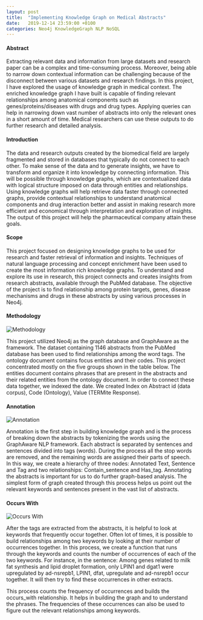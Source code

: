 ```yaml
---
layout: post
title:  "Implementing Knowledge Graph on Medical Abstracts"
date:   2019-12-14 23:59:00 +0100
categories: Neo4j KnowledgeGraph NLP NoSQL
---
```


#### Abstract

Extracting relevant data and information from large datasets and research paper can be a complex and time-consuming process. Moreover, being able to narrow down contextual information can be challenging because of the disconnect between various datasets and research findings. In this project, I have explored the usage of knowledge graph in medical context. The enriched knowledge graph I have built is capable of finding relevant relationships among anatomical components such as genes/proteins/diseases with drugs and drug types. Applying queries can help in narrowing down vast number of abstracts into only the relevant ones in a short amount of time. Medical researchers can use these outputs to do further research and detailed analysis.


#### Introduction

The data and research outputs created by the biomedical field are largely fragmented and stored in databases that typically do not connect to each other. To make sense of the data and to generate insights, we have to transform and organize it into knowledge by connecting information. This will be possible through knowledge graphs, which are contextualized data with logical structure imposed on data through entities and relationships. Using knowledge graphs will help retrieve data faster through connected graphs, provide contextual relationships to understand anatomical components and drug interaction better and assist in making research more efficient and economical through interpretation and exploration of insights. The output of this project will help the pharmaceutical company attain these goals.


#### Scope

This project focused on designing knowledge graphs to be used for research and faster retrieval of information and insights. Techniques of natural language processing and concept enrichment have been used to create the most information rich knowledge graphs. To understand and explore its use in research, this project connects and creates insights from research abstracts, available through the PubMed database. The objective of the project is to find relationship among protein targets, genes, disease mechanisms and drugs in these abstracts by using various processes in Neo4j.


#### Methodology

![Methodology](https://i.imgur.com/29PUo58.jpg)

This project utilized Neo4j as the graph database and GraphAware as the framework. The dataset containing 1146 abstracts from the PubMed database has been used to find relationships among the word tags. The ontology document contains focus entities and their codes. This project concentrated mostly on the five groups shown in the table below. The entities document contains phrases that are present in the abstracts and their related entities from the ontology document. In order to connect these data together, we indexed the date. We created Index on Abstract id (data corpus), Code (Ontology), Value (TERMite Response).


#### Annotation

![Annotation](https://i.imgur.com/9bAP6c7.jpg)

Annotation is the first step in building knowledge graph and is the process of breaking down the abstracts by tokenizing the words using the GraphAware NLP framework. Each abstract is separated by sentences and sentences divided into tags (words). During the process all the stop words are removed, and the remaining words are assigned their parts of speech. In this way, we create a hierarchy of three nodes: Annotated Text, Sentence and Tag and two relationships: Contain_sentence and Has_tag.
Annotating the abstracts is important for us to do further graph-based analysis. The simplest form of graph created through this process helps us point out the relevant keywords and sentences present in the vast list of abstracts.


#### Occurs With

![Occurs With](https://i.imgur.com/7hENIbR.jpg)

After the tags are extracted from the abstracts, it is helpful to look at keywords that frequently occur together. Often lot of times, it is possible to build relationships among two keywords by looking at their number of occurrences together. In this process, we create a function that runs through the keywords and counts the number of occurrences of each of the two keywords. For instance, in the sentence: Among genes related to milk fat synthesis and lipid droplet formation, only LPIN1 and dgat1 were upregulated by ad-nsrepb1, LPIN1, dfat, upregulate and ad-nsrepb1 occur together. It will then try to find these occurrences in other extracts.

This process counts the frequency of occurrences and builds the occurs_with relationship. It helps in building the graph and to understand the phrases. The frequencies of these occurrences can also be used to figure out the relevant relationships among keywords.
